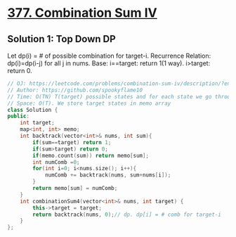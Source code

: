 # [377. Combination Sum IV](https://leetcode.com/problems/combination-sum-iv/description/?envType=daily-question&envId=2023-09-09)

## Solution 1: Top Down DP
Let dp(i) = # of possible combination for target-i.
Recurrence Relation: dp(i)=dp(i-j) for all j in nums.
Base: i==target: return 1(1 way). i>target: return 0.
```cpp
// OJ: https://leetcode.com/problems/combination-sum-iv/description/?envType=daily-question&envId=2023-09-09
// Author: https://github.com/spookyflame10
// Time: O(TN) T(target) possible states and for each state we go through nums(length N)
// Space: O(T). We store target states in memo array
class Solution {
public:
    int target;
    map<int, int> memo; 
    int backtrack(vector<int>& nums, int sum){
        if(sum==target) return 1;
        if(sum>target) return 0;
        if(memo.count(sum)) return memo[sum];
        int numComb =0;
        for(int i=0; i<nums.size(); i++){
            numComb += backtrack(nums, sum+nums[i]);
        }
        return memo[sum] = numComb;
    }
    int combinationSum4(vector<int>& nums, int target) {
        this->target = target;
        return backtrack(nums, 0);// dp. dp[i] = # comb for target-i
    }
};
```